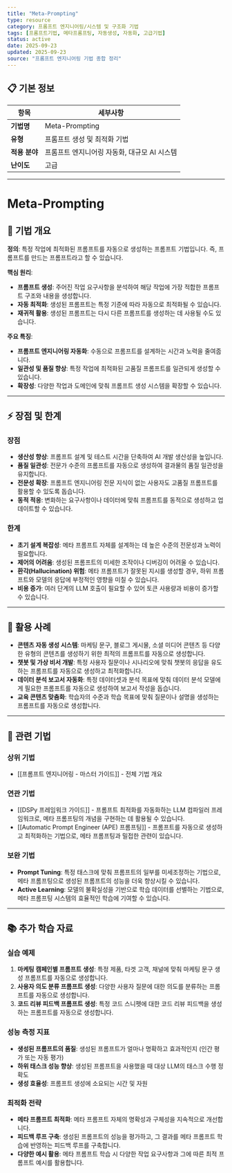 ```yaml
---
title: "Meta-Prompting"
type: resource
category: 프롬프트 엔지니어링/시스템 및 구조화 기법
tags: [프롬프트기법, 메타프롬프팅, 자동생성, 자동화, 고급기법]
status: active
date: 2025-09-23
updated: 2025-09-23
source: "프롬프트 엔지니어링 기법 종합 정리"
---
```


## 📋 기본 정보
| 항목 | 세부사항 |
|------|----------|
| **기법명** | Meta-Prompting |
| **유형** | 프롬프트 생성 및 최적화 기법 |
| **적용 분야** | 프롬프트 엔지니어링 자동화, 대규모 AI 시스템 |
| **난이도** | 고급 |

---

# Meta-Prompting

## 🎯 기법 개요

**정의**: 특정 작업에 최적화된 프롬프트를 자동으로 생성하는 프롬프트 기법입니다. 즉, 프롬프트를 만드는 프롬프트라고 할 수 있습니다.

**핵심 원리**:
- **프롬프트 생성**: 주어진 작업 요구사항을 분석하여 해당 작업에 가장 적합한 프롬프트 구조와 내용을 생성합니다.
- **자동 최적화**: 생성된 프롬프트는 특정 기준에 따라 자동으로 최적화될 수 있습니다.
- **재귀적 활용**: 생성된 프롬프트는 다시 다른 프롬프트를 생성하는 데 사용될 수도 있습니다.

**주요 특징**:
- **프롬프트 엔지니어링 자동화**: 수동으로 프롬프트를 설계하는 시간과 노력을 줄여줍니다.
- **일관성 및 품질 향상**: 특정 작업에 최적화된 고품질 프롬프트를 일관되게 생성할 수 있습니다.
- **확장성**: 다양한 작업과 도메인에 맞춰 프롬프트 생성 시스템을 확장할 수 있습니다.

---

## ⚡ 장점 및 한계

### 장점
- **생산성 향상**: 프롬프트 설계 및 테스트 시간을 단축하여 AI 개발 생산성을 높입니다.
- **품질 일관성**: 전문가 수준의 프롬프트를 자동으로 생성하여 결과물의 품질 일관성을 유지합니다.
- **전문성 확장**: 프롬프트 엔지니어링 전문 지식이 없는 사용자도 고품질 프롬프트를 활용할 수 있도록 돕습니다.
- **동적 적응**: 변화하는 요구사항이나 데이터에 맞춰 프롬프트를 동적으로 생성하고 업데이트할 수 있습니다.

### 한계
- **초기 설계 복잡성**: 메타 프롬프트 자체를 설계하는 데 높은 수준의 전문성과 노력이 필요합니다.
- **제어의 어려움**: 생성된 프롬프트의 미세한 조작이나 디버깅이 어려울 수 있습니다.
- **환각(Hallucination) 위험**: 메타 프롬프트가 잘못된 지시를 생성할 경우, 하위 프롬프트와 모델의 응답에 부정적인 영향을 미칠 수 있습니다.
- **비용 증가**: 여러 단계의 LLM 호출이 필요할 수 있어 토큰 사용량과 비용이 증가할 수 있습니다.

---

## 🚀 활용 사례

- **콘텐츠 자동 생성 시스템**: 마케팅 문구, 블로그 게시물, 소셜 미디어 콘텐츠 등 다양한 유형의 콘텐츠를 생성하기 위한 최적의 프롬프트를 자동으로 생성합니다.
- **챗봇 및 가상 비서 개발**: 특정 사용자 질문이나 시나리오에 맞춰 챗봇의 응답을 유도하는 프롬프트를 자동으로 생성하고 최적화합니다.
- **데이터 분석 보고서 자동화**: 특정 데이터셋과 분석 목표에 맞춰 데이터 분석 모델에게 필요한 프롬프트를 자동으로 생성하여 보고서 작성을 돕습니다.
- **교육 콘텐츠 맞춤화**: 학습자의 수준과 학습 목표에 맞춰 질문이나 설명을 생성하는 프롬프트를 자동으로 생성합니다.

---

## 🔗 관련 기법

### 상위 기법
- [[프롬프트 엔지니어링 - 마스터 가이드]] - 전체 기법 개요

### 연관 기법
- [[DSPy 프레임워크 가이드]] - 프롬프트 최적화를 자동화하는 LLM 컴파일러 프레임워크로, 메타 프롬프팅의 개념을 구현하는 데 활용될 수 있습니다.
- [[Automatic Prompt Engineer (APE) 프롬프팅]] - 프롬프트를 자동으로 생성하고 최적화하는 기법으로, 메타 프롬프팅과 밀접한 관련이 있습니다.

### 보완 기법
- **Prompt Tuning**: 특정 태스크에 맞춰 프롬프트의 일부를 미세조정하는 기법으로, 메타 프롬프팅으로 생성된 프롬프트의 성능을 더욱 향상시킬 수 있습니다.
- **Active Learning**: 모델의 불확실성을 기반으로 학습 데이터를 선별하는 기법으로, 메타 프롬프팅 시스템의 효율적인 학습에 기여할 수 있습니다.

---

## 📚 추가 학습 자료

### 실습 예제
1. **마케팅 캠페인별 프롬프트 생성**: 특정 제품, 타겟 고객, 채널에 맞춰 마케팅 문구 생성 프롬프트를 자동으로 생성합니다.
2. **사용자 의도 분류 프롬프트 생성**: 다양한 사용자 질문에 대한 의도를 분류하는 프롬프트를 자동으로 생성합니다.
3. **코드 리뷰 피드백 프롬프트 생성**: 특정 코드 스니펫에 대한 코드 리뷰 피드백을 생성하는 프롬프트를 자동으로 생성합니다.

### 성능 측정 지표
- **생성된 프롬프트의 품질**: 생성된 프롬프트가 얼마나 명확하고 효과적인지 (인간 평가 또는 자동 평가)
- **하위 태스크 성능 향상**: 생성된 프롬프트을 사용했을 때 대상 LLM의 태스크 수행 정확도
- **생성 효율성**: 프롬프트 생성에 소요되는 시간 및 자원

### 최적화 전략
- **메타 프롬프트 최적화**: 메타 프롬프트 자체의 명확성과 구체성을 지속적으로 개선합니다.
- **피드백 루프 구축**: 생성된 프롬프트의 성능을 평가하고, 그 결과를 메타 프롬프트 학습에 반영하는 피드백 루프를 구축합니다.
- **다양한 예시 활용**: 메타 프롬프트 학습 시 다양한 작업 요구사항과 그에 따른 최적 프롬프트 예시를 활용합니다.